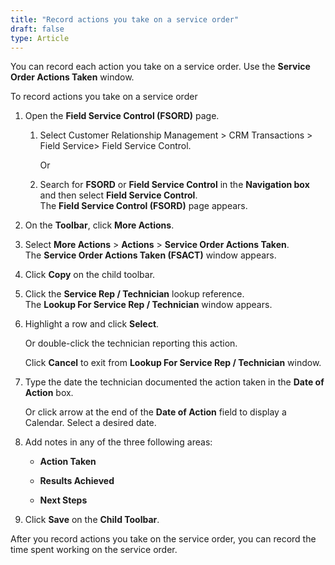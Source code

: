 ```yaml
---
title: "Record actions you take on a service order"
draft: false
type: Article 
---
```


You can record each action you take on a service order. Use the **Service Order Actions Taken** window.

To record actions you take on a service order

1.  Open the **Field Service Control (FSORD)** page.

    1. Select Customer Relationship Management > CRM Transactions > Field Service> Field Service Control.

        Or

    1.  Search for **FSORD** or **Field Service Control** in the **Navigation box** and then select **Field Service Control**. <br> The **Field Service Control (FSORD)** page appears.

2.  On the **Toolbar**, click **More Actions**.
3.  Select **More Actions** > **Actions** > **Service Order Actions Taken**. <br> The **Service Order Actions Taken (FSACT)** window appears.
4.  Click **Copy** on the child toolbar.
5.  Click the **Service Rep / Technician** lookup reference.
<br> The **Lookup For Service Rep / Technician** window appears.

6.  Highlight a row and click **Select**.

    Or double-click the technician reporting this action.

    Click **Cancel** to exit from **Lookup For Service Rep / Technician** window.

7.  Type the date the technician documented the action taken in the **Date of Action** box.

    Or click arrow at the end of the **Date of Action** field to display a Calendar. Select a desired date.

8.  Add notes in any of the three following areas:

    - **Action Taken**

    - **Results Achieved**

    - **Next Steps**

9.  Click **Save** on the **Child Toolbar**.

After you record actions you take on the service order, you can record the time spent working on the service order.